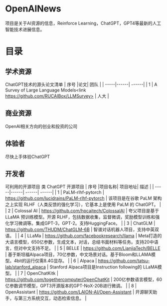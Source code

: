 # OpenAINews
项目是关于AI资源的信息，Reinforce Learning，ChatGPT，GPT4等最新的人工智能技术进展信息。

# 目录
## 学术资源
ChatGPT技术的源头论文清单
| 序号 |论文| 团队 | 
| -----|------| ------| 
| 1 | A Survey of Large Language Models<link https://github.com/RUCAIBox/LLMSurvey> | 人大 | 


## 商业资源
OpenAI相关方向的创业和投资的公司

## 体验者
尽快上手体验ChatGPT

## 开发者
可利用的开源项目
类 ChatGPT 开源项目
| 序号 |项目名称| 项目地址| 描述 |
| -----|------| ------| ------|
| 1 | PaLM-rlhf-pytorch | https://github.com/lucidrains/PaLM-rlhf-pytorch | 该项目是在谷歌 PaLM 架构之上实现 RLHF（人类反馈的强化学习），它基本上是使用 PaLM 的 ChatGPT。 |
| 2 | Colossal AI | https://github.com/hpcaitech/ColossalAI | 夸父项目是基于 LLaMA 预训练模型。开源 RLHF，包括数据收集，监督微调，奖励模型训练和强化学习微调等。集成GPT-3，GPT-2。支持HuggingFace。 |
| 3 | ChatGLM | https://github.com/THUDM/ChatGLM-6B | 智谱对话机器人项目，支持中英双语。 |
| 4 | LLaMa | https://github.com/facebookresearch/llama | Meta打造的大语言模型，650亿参数，生成文本，对话，总结书面材料等任务。支持20中语言，但对中文支持不足。 |
| 5 | BELLE | https://github.com/LianjiaTech/BELLE | 基于斯坦福Alpaca项目，70亿参数，中文场景对话。基于Bloom和LLAMA模型。4bit的运行仅需8.4G显存。 |
| 6 | Alpaca | https://github.com/tatsu-lab/stanford_alpaca | Stanford Alpaca项目是Instruction following的 LLaMA模型。 |
| 7 | OpenChatKitk | https://github.com/togethercomputer/OpenChatKit | 200亿参数语言模型，60亿参数调节模型，GPT3开源版本的GPT-NoX-20B进行微调。 |
| 8 | OpenAssistant | https://github.com/LAION-AI/Open-Assistant | 开源聊天助手，与第三方系统交互，动态检索信息。 |


